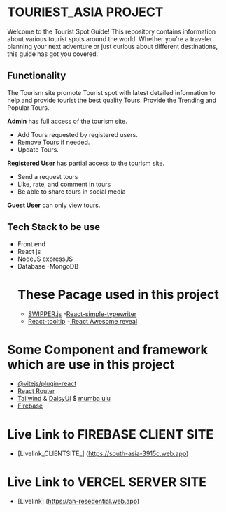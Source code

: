 # TOURIEST_ASIA PROJECT

Welcome to the Tourist Spot Guide! This repository contains information about various tourist spots around the world. Whether you're a traveler planning your next adventure or just curious about different destinations, this guide has got you covered.
## Functionality

The Tourism site promote Tourist spot with latest detailed information to help and provide tourist the best quality Tours.
Provide the Trending and Popular Tours.

**Admin**
has full access of the tourism site.

- Add Tours requested by registered users.
- Remove Tours if needed.
- Update Tours.

**Registered User**
has partial access to the tourism site.

- Send a request tours
- Like, rate, and comment in tours
- Be able to share tours in social media

**Guest User**
can only view tours.
## Tech Stack to be use

- Front end
- React js
- NodeJS expressJS
- Database
  -MongoDB
  # These Pacage used in this project
  - [SWIPPER.js](https://swiperjs.com/) 
  -[React-simple-typewriter](https://www.npmjs.com/package/react-simple-typewriter)
  - [React-tooltip](https://react-tooltip.com/) 
  -[ React Awesome reveal](https://www.npmjs.com/package/react-awesome-reveal)

# Some Component and framework which are use in this project
- [@vitejs/plugin-react](https://github.com/vitejs/vite-plugin-react/blob/main/packages/plugin-react/README.md) 
- [React Router](https://reactrouter.com/en/main)
- [Tailwind](https://tailwindcss.com/) & [DaisyUi](https://daisyui.com/) $ [mumba uiu](https://mambaui.com/)
- [Firebase](https://firebase.google.com/)
# Live Link to FIREBASE CLIENT SITE
- [Livelink_CLIENTSITE_] (https://south-asia-3915c.web.app)
# Live Link to VERCEL SERVER SITE
- [Livelink] (https://an-resedential.web.app)
